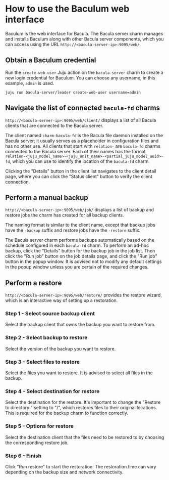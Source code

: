 # How to use the Baculum web interface

Baculum is the web interface for Bacula. The Bacula server charm manages
and installs Baculum along with other Bacula server components, which
you can access using the URL `http://<bacula-server-ip>:9095/web/`.

## Obtain a Baculum credential

Run the `create-web-user` Juju action on the `bacula-server` charm to
create a new login credential for Baculum. You can choose any username;
in this example, `admin` is used.

```
juju run bacula-server/leader create-web-user username=admin                                          
```

## Navigate the list of connected `bacula-fd` charms

`http://<bacula-server-ip>:9095/web/client/` displays a list of all
Bacula clients that are connected to the Bacula server.

The client named `charm-bacula-fd` is the Bacula file daemon installed
on the Bacula server; it usually serves as a placeholder in
configuration files and has no other use. All clients that start with
`relation-` are `bacula-fd` charms connected to the Bacula server. Each
of their names has the format
`relation-<juju_model_name>-<juju_unit_name>-<partial_juju_model_uuid>-fd`,
which you can use to identify the location of the `bacula-fd` charm.

Clicking the "Details" button in the client list navigates to the client
detail page, where you can click the "Status client" button to verify
the client connection.

## Perform a manual backup

`http://<bacula-server-ip>:9095/web/job/` displays a list of backup and
restore jobs the charm has created for all backup clients.

The naming format is similar to the client name, except that backup jobs
have the `-backup` suffix and restore jobs have the `-restore` suffix.

The Bacula server charm performs backups automatically based on the
schedule configured in each `bacula-fd` charm. To perform an
ad-hoc backup, click the "Details" button for the backup job in the job
list. Then click the "Run job" button on the job details page, and click
the "Run job" button in the popup window. It is advised not to modify
any default settings in the popup window unless you are certain of the
required changes.

## Perform a restore

`http://<bacula-server-ip>:9095/web/restore/` provides the restore
wizard, which is an interactive way of setting up a restoration.

<!-- vale Canonical.013-Spell-out-numbers-below-10 = NO -->

### Step 1 - Select source backup client

Select the backup client that owns the backup you want to
restore from.

### Step 2 - Select backup to restore

Select the version of the backup you want to restore.

### Step 3 - Select files to restore

Select the files you want to restore. It is advised to
select all files in the backup.

### Step 4 - Select destination for restore

Select the destination for the restore. It's important to
change the "Restore to directory:" setting to "/", which restores files
to their original locations. This is required for the backup charm to
function correctly.

### Step 5 - Options for restore

Select the destination client that the files need to be
restored to by choosing the corresponding restore job.

<!-- vale Canonical.007-Headings-sentence-case = NO -->
### Step 6 - Finish
<!-- vale Canonical.007-Headings-sentence-case = YES -->

Click "Run restore" to start the restoration. The restoration time can
vary depending on the backup size and network connectivity.

<!-- vale Canonical.013-Spell-out-numbers-below-10 = YES -->
